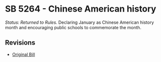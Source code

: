 # SB 5264 - Chinese American history
*Status: Returned to Rules.*
Declaring January as Chinese American history month and encouraging public schools to commemorate the month.

## Revisions
* [Original Bill](1/)